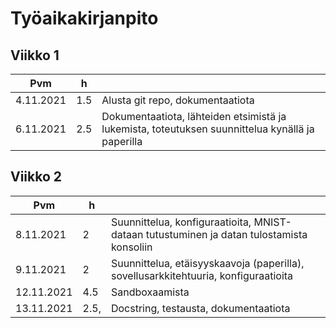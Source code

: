 # Työaikakirjanpito

## Viikko 1

Pvm       | h |  |
-----------|------|--------|
4.11.2021 | 1.5 | Alusta git repo, dokumentaatiota |
6.11.2021 | 2.5 | Dokumentaatiota, lähteiden etsimistä ja lukemista, toteutuksen suunnittelua kynällä ja paperilla |

## Viikko 2

Pvm       | h |  |
-----------|------|--------|
8.11.2021 | 2 | Suunnittelua, konfiguraatioita, MNIST-dataan tutustuminen ja datan tulostamista konsoliin |
9.11.2021 | 2 | Suunnittelua, etäisyyskaavoja (paperilla), sovellusarkkitehtuuria, konfiguraatioita |
12.11.2021 | 4.5 | Sandboxaamista |
13.11.2021 | 2.5,  | Docstring, testausta, dokumentaatiota |
